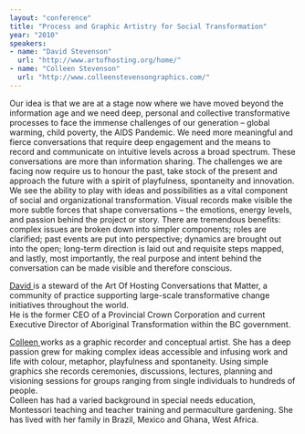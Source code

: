 ```yaml
---
layout: "conference"
title: "Process and Graphic Artistry for Social Transformation"
year: "2010"
speakers:
- name: "David Stevenson"
  url: "http://www.artofhosting.org/home/"
- name: "Colleen Stevenson"
  url: "http://www.colleenstevensongraphics.com/"
---
```



Our idea is that we are at a stage now where we have moved beyond the
information age and we need deep, personal and collective transformative
processes to face the immense challenges of our generation – global warming,
child poverty, the AIDS Pandemic. We need more meaningful and fierce
conversations that require deep engagement and the means to record and
communicate on intuitive levels across a broad spectrum. These conversations
are more than information sharing. The challenges we are facing now require us
to honour the past, take stock of the present and approach the future with a
spirit of playfulness, spontaneity and innovation. We see the ability to play
with ideas and possibilities as a vital component of social and organizational
transformation. Visual records make visible the more subtle forces that shape
conversations – the emotions, energy levels, and passion behind the project or
story. There are tremendous benefits: complex issues are broken down into
simpler components; roles are clarified; past events are put into perspective;
dynamics are brought out into the open; long-term direction is laid out and
requisite steps mapped, and lastly, most importantly, the real purpose and
intent behind the conversation can be made visible and therefore conscious.

[ David
](http://www.artofhosting.org/home/)
is a steward of the Art Of Hosting Conversations that Matter, a community of
practice supporting large-scale transformative change initiatives throughout
the world.  
He is the former CEO of a Provincial Crown Corporation and current Executive
Director of Aboriginal Transformation within the BC government.

[ Colleen
](http://www.colleenstevensongraphics.com/)
works as a graphic recorder and conceptual artist. She has a deep passion grew
for making complex ideas accessible and infusing work and life with colour,
metaphor, playfulness and spontaneity. Using simple graphics she records
ceremonies, discussions, lectures, planning and visioning sessions for groups
ranging from single individuals to hundreds of people.  
Colleen has had a varied background in special needs education, Montessori
teaching and teacher training and permaculture gardening. She has lived with
her family in Brazil, Mexico and Ghana, West Africa.


[//]: # (Retrieved from https://web.archive.org/web/20210416135337/https://www.ideawave.ca/the-conference/process-and-graphic-artistry-for-social-transformation)